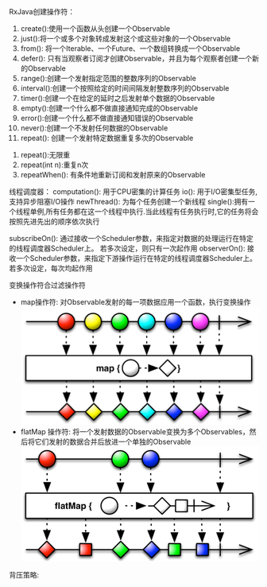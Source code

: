 
RxJava创建操作符：
 1. create():使用一个函数从头创建一个Observable 
 2. just():将一个或多个对象转成发射这个或这些对象的一个Observable 
 3. from(): 将一个Iterable、一个Future、一个数组转换成一个Observable 
 4. defer(): 只有当观察者订阅才创建Observable，并且为每个观察者创建一个新的Observable 
 5. range():创建一个发射指定范围的整数序列的Observable
 6. interval():创建一个按照给定的时间间隔发射整数序列的Observable
 7. timer():创建一个在给定的延时之后发射单个数据的Observable
 8. empty():创建一个什么都不做直接通知完成的Observable
 9. error():创建一个什么都不做直接通知错误的Observable
10. never():创建一个不发射任何数据的Observable
11. repeat(): 创建一个发射特定数据重复多次的Observable  
   1) repeat():无限重
   2) repeat(int n):重复n次
   3) repeatWhen(): 有条件地重新订阅和发射原来的Observable 
  
线程调度器：
computation(): 用于CPU密集的计算任务
io(): 用于I/O密集型任务,支持异步阻塞I/O操作
newThread(): 为每个任务创建一个新线程
single():拥有一个线程单例,所有任务都在这一个线程中执行.当此线程有任务执行时,它的任务将会按照先进先出的顺序依次执行

subscribeOn(): 通过接收一个Scheduler参数，来指定对数据的处理运行在特定的线程调度器Scheduler上。
               若多次设定，则只有一次起作用
observerOn(): 接收一个Scheduler参数，来指定下游操作运行在特定的线程调度器Scheduler上。
              若多次设定，每次均起作用
              

变换操作符合过滤操作符
  * map操作符: 对Observable发射的每一项数据应用一个函数，执行变换操作 
    ![](./image/map.png) 
  * flatMap 操作符: 将一个发射数据的Observable变换为多个Observables，然后将它们发射的数据合并后放进一个单独的Observable
    ![](./image/flatMap.png)    
    
 
背压策略:
            